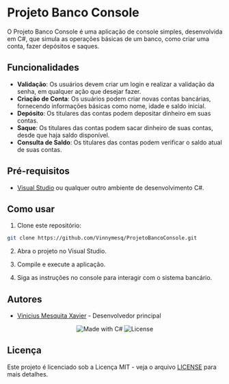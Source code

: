 # Projeto Banco Console

O Projeto Banco Console é uma aplicação de console simples, desenvolvida em C#, que simula as operações básicas de um banco, como criar uma conta, fazer depósitos e saques.

## Funcionalidades

- **Validação**: Os usuários devem criar um login e realizar a validação da senha, em qualquer ação que desejar fazer.
- **Criação de Conta**: Os usuários podem criar novas contas bancárias, fornecendo informações básicas como nome, idade e saldo inicial.
- **Depósito**: Os titulares das contas podem depositar dinheiro em suas contas.
- **Saque**: Os titulares das contas podem sacar dinheiro de suas contas, desde que haja saldo disponível.
- **Consulta de Saldo**: Os titulares das contas podem verificar o saldo atual de suas contas.

## Pré-requisitos

- [Visual Studio](https://visualstudio.microsoft.com/pt-br/) ou qualquer outro ambiente de desenvolvimento C#.

## Como usar

1. Clone este repositório:

```bash
git clone https://github.com/Vinnymesq/ProjetoBancoConsole.git
```

2. Abra o projeto no Visual Studio.

3. Compile e execute a aplicação.

4. Siga as instruções no console para interagir com o sistema bancário.



## Autores

- [Vinicius Mesquita Xavier](github.com/Vinnymesq) - Desenvolvedor principal
  
 <p align="center">
  <img src="https://img.shields.io/badge/Made%20with-C%23-blueviolet" alt="Made with C#" />
  <img src="https://img.shields.io/github/license/Vinnymesq/ProjetoBancoConsole" alt="License" />
</p>

## Licença

Este projeto é licenciado sob a Licença MIT - veja o arquivo [LICENSE](LICENSE) para mais detalhes.
